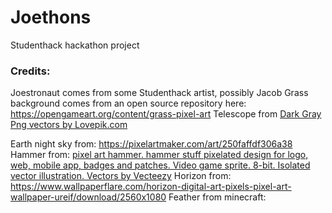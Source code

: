 # Joethons
Studenthack hackathon project


### Credits:
Joestronaut comes from some Studenthack artist, possibly Jacob
Grass background comes from an open source repository here: https://opengameart.org/content/grass-pixel-art
Telescope from <a href="https://lovepik.com/images/png-dark-gray.html">Dark Gray Png vectors by Lovepik.com</a>

Earth night sky from: https://pixelartmaker.com/art/250faffdf306a38
Hammer from: <a href="https://www.vecteezy.com/vector-art/24212734-pixel-art-hammer-hammer-stuff-pixelated-design-for-logo-web-mobile-app-badges-and-patches-video-game-sprite-8-bit-isolated-vector-illustration">pixel art hammer. hammer stuff pixelated design for logo, web, mobile app, badges and patches. Video game sprite. 8-bit. Isolated vector illustration. Vectors by Vecteezy</a>
Horizon from: https://www.wallpaperflare.com/horizon-digital-art-pixels-pixel-art-wallpaper-ureif/download/2560x1080
Feather from minecraft: